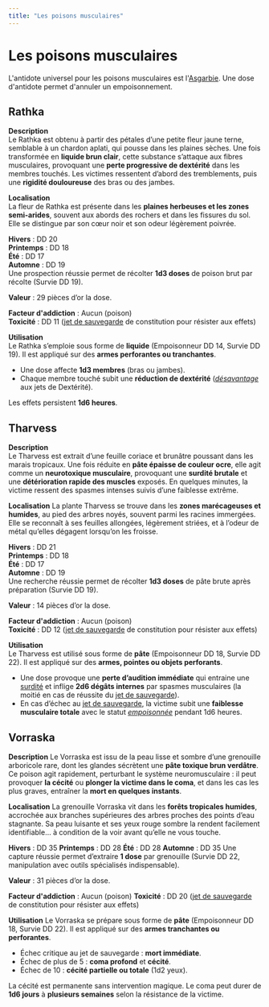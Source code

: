 ```yaml
---
title: "Les poisons musculaires"
---
```

# Les poisons musculaires
L'antidote universel pour les poisons musculaires est l'[Asgarbie](/herbier/antidotes/#asgarbie). Une dose d'antidote permet d'annuler un empoisonnement.   

## **Rathka**   

**Description**    
Le Rathka est obtenu à partir des pétales d’une petite fleur jaune terne, semblable à un chardon aplati, qui pousse dans les plaines sèches. Une fois transformée en **liquide brun clair**, cette substance s’attaque aux fibres musculaires, provoquant une **perte progressive de dextérité** dans les membres touchés. Les victimes ressentent d’abord des tremblements, puis une **rigidité douloureuse** des bras ou des jambes.    

**Localisation**    
La fleur de Rathka est présente dans les **plaines herbeuses et les zones semi-arides**, souvent aux abords des rochers et dans les fissures du sol. Elle se distingue par son cœur noir et son odeur légèrement poivrée.    

**Hivers** : DD 20   
**Printemps** : DD 18   
**Été** : DD 17   
**Automne** : DD 19    
Une prospection réussie permet de récolter **1d3 doses** de poison brut par récolte (Survie DD 19).    

**Valeur** : 29 pièces d’or la dose.   

**Facteur d'addiction** : Aucun (poison)   
**Toxicité** : DD 11 ([jet de sauvegarde](/utiliser-les-caracteristiques/#jets-de-sauvegarde) de constitution pour résister aux effets)    

**Utilisation**   
Le Rathka s’emploie sous forme de **liquide** (Empoisonneur DD 14, Survie DD 19). Il est appliqué sur des **armes perforantes ou tranchantes**.   

* Une dose affecte **1d3 membres** (bras ou jambes).   
* Chaque membre touché subit une **réduction de dextérité** ([_désavantage_](/utiliser-les-caracteristiques/#avantage-et-desavantage) aux jets de Dextérité).    

Les effets persistent **1d6 heures**.   

## **Tharvess**   

**Description**   
Le Tharvess est extrait d’une feuille coriace et brunâtre poussant dans les marais tropicaux. Une fois réduite en **pâte épaisse de couleur ocre**, elle agit comme un **neurotoxique musculaire**, provoquant une **surdité brutale** et une **détérioration rapide des muscles** exposés. En quelques minutes, la victime ressent des spasmes intenses suivis d’une faiblesse extrême.   

**Localisation**
La plante Tharvess se trouve dans les **zones marécageuses et humides**, au pied des arbres noyés, souvent parmi les racines immergées. Elle se reconnaît à ses feuilles allongées, légèrement striées, et à l’odeur de métal qu’elles dégagent lorsqu’on les froisse.   

**Hivers** : DD 21   
**Printemps** : DD 18   
**Été** : DD 17   
**Automne** : DD 19  
Une recherche réussie permet de récolter **1d3 doses** de pâte brute après préparation (Survie DD 19).   

**Valeur** : 14 pièces d’or la dose.   

**Facteur d'addiction** : Aucun (poison)   
**Toxicité** : DD 12 ([jet de sauvegarde](/utiliser-les-caracteristiques/#jets-de-sauvegarde) de constitution pour résister aux effets)   

**Utilisation**   
Le Tharvess est utilisé sous forme de **pâte** (Empoisonneur DD 18, Survie DD 22). Il est appliqué sur des **armes, pointes ou objets perforants**.   

* Une dose provoque une **perte d’audition immédiate** qui entraine une [surdité](/gerer-la-sante-du-personnage/#assourdi) et inflige **2d6 dégâts internes** par spasmes musculaires (la moitié en cas de réussite du [jet de sauvegarde](/utiliser-les-caracteristiques/#jets-de-sauvegarde)).   
* En cas d’échec au [jet de sauvegarde](/utiliser-les-caracteristiques/#jets-de-sauvegarde), la victime subit une **faiblesse musculaire totale** avec le statut [_empoisonnée_](/gerer-la-sante-du-personnage/#empoisonne) pendant 1d6 heures.   

## **Vorraska**

**Description**
Le Vorraska est issu de la peau lisse et sombre d’une grenouille arboricole rare, dont les glandes sécrètent une **pâte toxique brun verdâtre**. Ce poison agit rapidement, perturbant le système neuromusculaire : il peut provoquer **la cécité** ou **plonger la victime dans le coma**, et dans les cas les plus graves, entraîner la **mort en quelques instants**.

**Localisation**
La grenouille Vorraska vit dans les **forêts tropicales humides**, accrochée aux branches supérieures des arbres proches des points d’eau stagnante. Sa peau luisante et ses yeux rouge sombre la rendent facilement identifiable… à condition de la voir avant qu’elle ne vous touche.

**Hivers** : DD 35
**Printemps** : DD 28
**Été** : DD 28
**Automne** : DD 35
Une capture réussie permet d’extraire **1 dose** par grenouille (Survie DD 22, manipulation avec outils spécialisés indispensable).

**Valeur** : 31 pièces d’or la dose.

**Facteur d'addiction** : Aucun (poison)
**Toxicité** : DD 20 ([jet de sauvegarde](/utiliser-les-caracteristiques/#jets-de-sauvegarde) de constitution pour résister aux effets)

**Utilisation**
Le Vorraska se prépare sous forme de **pâte** (Empoisonneur DD 18, Survie DD 22). Il est appliqué sur des **armes tranchantes ou perforantes**.

* Échec critique au jet de sauvegarde : **mort immédiate**.
* Échec de plus de 5 : **coma profond** et **cécité**.
* Échec de 10 : **cécité partielle ou totale** (1d2 yeux).

La cécité est permanente sans intervention magique. Le coma peut durer de **1d6 jours** à **plusieurs semaines** selon la résistance de la victime.

